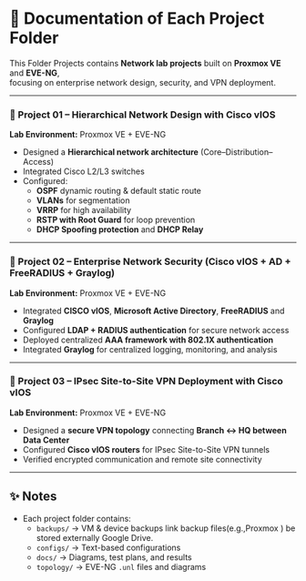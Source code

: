 # 📘 Documentation of Each Project Folder

This Folder Projects contains **Network lab projects** built on **Proxmox VE** and **EVE-NG**,  
focusing on enterprise network design, security, and VPN deployment.  

---

### 🔹 Project 01 – Hierarchical Network Design with Cisco vIOS
**Lab Environment:** Proxmox VE + EVE-NG  
- Designed a **Hierarchical network architecture** (Core–Distribution–Access)  
- Integrated Cisco L2/L3 switches  
- Configured:
  - **OSPF** dynamic routing & default static route  
  - **VLANs** for segmentation  
  - **VRRP** for high availability  
  - **RSTP with Root Guard** for loop prevention  
  - **DHCP Spoofing protection** and **DHCP Relay**  

---

### 🔹 Project 02 – Enterprise Network Security (Cisco vIOS + AD + FreeRADIUS + Graylog)
**Lab Environment:** Proxmox VE + EVE-NG  
- Integrated **CISCO vIOS**, **Microsoft Active Directory**, **FreeRADIUS** and **Graylog**
- Configured **LDAP + RADIUS authentication** for secure network access  
- Deployed centralized **AAA framework with 802.1X authentication**  
- Integrated **Graylog** for centralized logging, monitoring, and analysis  

---

### 🔹 Project 03 – IPsec Site-to-Site VPN Deployment with Cisco vIOS
**Lab Environment:** Proxmox VE + EVE-NG  
- Designed a **secure VPN topology** connecting **Branch ↔ HQ between Data Center**  
- Configured **Cisco vIOS routers** for IPsec Site-to-Site VPN tunnels  
- Verified encrypted communication and remote site connectivity  

---

## ✨ Notes
- Each project folder contains:
  - `backups/` → VM & device backups link backup files(e.g.,Proxmox ) be stored externally Google Drive.
  - `configs/` → Text-based configurations  
  - `docs/` → Diagrams, test plans, and results  
  - `topology/` → EVE-NG `.unl` files and diagrams  